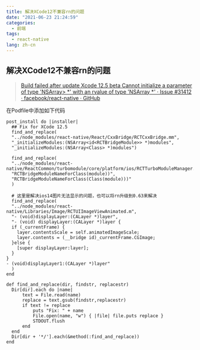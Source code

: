 ```yaml
---
title: 解决XCode12不兼容rn的问题
date: "2021-06-23 21:24:59"
categories:
  - 前端
tags:
  - react-native
lang: zh-cn
---
```


## 解决XCode12不兼容rn的问题

> [Build failed after update Xcode 12.5 beta Cannot initialize a parameter of type 'NSArray> *' with an rvalue of type 'NSArray *' · Issue #31412 · facebook/react-native · GitHub](https://github.com/facebook/react-native/issues/31412)

在Podfile中添加如下代码

<!-- more -->

```
post_install do |installer|
  ## Fix for XCode 12.5
  find_and_replace(
  "../node_modules/react-native/React/CxxBridge/RCTCxxBridge.mm",
  "_initializeModules:(NSArray<id<RCTBridgeModule>> *)modules", 
  "_initializeModules:(NSArray<Class> *)modules")
  
  find_and_replace(
  "../node_modules/react-native/ReactCommon/turbomodule/core/platform/ios/RCTTurboModuleManager.mm",
  "RCTBridgeModuleNameForClass(module))", 
  "RCTBridgeModuleNameForClass(Class(module)))"
  )
  
  # 这里是解决ios14图片无法显示的问题，也可以将rn升级到0.63来解决
  find_and_replace(
  "../node_modules/react-native/Libraries/Image/RCTUIImageViewAnimated.m",
  "- (void)displayLayer:(CALayer *)layer", 
  "- (void) displayLayer:(CALayer *)layer {
  if (_currentFrame) {
    layer.contentsScale = self.animatedImageScale;
    layer.contents = (__bridge id)_currentFrame.CGImage;
  }else {
    [super displayLayer:layer];
  }
}
- (void)displayLayer1:(CALayer *)layer"
  )
end
  
def find_and_replace(dir, findstr, replacestr)
  Dir[dir].each do |name|
      text = File.read(name)
      replace = text.gsub(findstr,replacestr)
      if text != replace
          puts "Fix: " + name
          File.open(name, "w") { |file| file.puts replace }
          STDOUT.flush
      end
  end
  Dir[dir + '*/'].each(&method(:find_and_replace))
end
```

